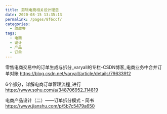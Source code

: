 ```yaml
---
title: 剪辑电商相关设计理念
date: 2020-08-15 13:35:13
permalink: /pages/8f6ccf/
categories:
  - 收藏夹
tags:
  - 电商
  - 设计
  - 产品
  - 订单
---
```

零售电商交易中的订单生成与拆分_varyall的专栏-CSDN博客_电商业务中合并订单对账
https://blog.csdn.net/varyall/article/details/79633912

6个部分，详解电商订单管理流程_进行
https://www.sohu.com/a/348706952_114819

电商产品设计（二）——订单拆分模式 - 简书
https://www.jianshu.com/p/5b7c5479a650